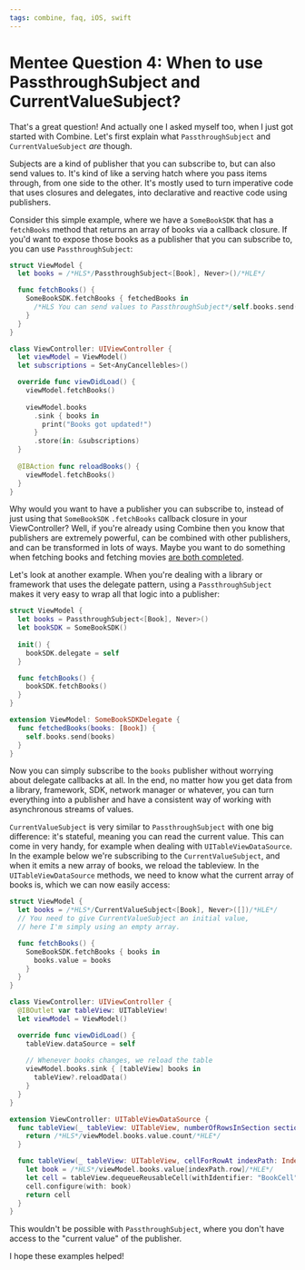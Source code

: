 ```yaml
---
tags: combine, faq, iOS, swift
---
```


# Mentee Question 4: When to use PassthroughSubject and CurrentValueSubject?

That's a great question! And actually one I asked myself too, when I just got started with Combine. Let's first explain what `PassthroughSubject` and `CurrentValueSubject` *are* though.

Subjects are a kind of publisher that you can subscribe to, but can also send values to. It's kind of like a serving hatch where you pass items through, from one side to the other. It's mostly used to turn imperative code that uses closures and delegates, into declarative and reactive code using publishers.

Consider this simple example, where we have a `SomeBookSDK` that has a `fetchBooks` method that returns an array of books via a callback closure. If you'd want to expose those books as a publisher that you can subscribe to, you can use `PassthroughSubject`:

```swift
struct ViewModel {
  let books = /*HLS*/PassthroughSubject<[Book], Never>()/*HLE*/

  func fetchBooks() {
    SomeBookSDK.fetchBooks { fetchedBooks in
      /*HLS You can send values to PassthroughSubject*/self.books.send(fetchedBooks)/*HLE*/
    }
  }
}

class ViewController: UIViewController {
  let viewModel = ViewModel()
  let subscriptions = Set<AnyCancellebles>()

  override func viewDidLoad() {
    viewModel.fetchBooks()
  
    viewModel.books
      .sink { books in
        print("Books got updated!")
      }
      .store(in: &subscriptions)
  }
  
  @IBAction func reloadBooks() {
    viewModel.fetchBooks()
  }
}
```

Why would you want to have a publisher you can subscribe to, instead of just using that `SomeBookSDK` `.fetchBooks` callback closure in your ViewController? Well, if you're already using Combine then you know that publishers are extremely powerful, can be combined with other publishers, and can be transformed in lots of ways. Maybe you want to do something when fetching books and fetching movies [are both completed](/articles/2021/faq-promise-all-combine/).

Let's look at another example. When you're dealing with a library or framework that uses the delegate pattern, using a `PassthroughSubject` makes it very easy to wrap all that logic into a publisher:

```swift
struct ViewModel {
  let books = PassthroughSubject<[Book], Never>()
  let bookSDK = SomeBookSDK()
  
  init() {
    bookSDK.delegate = self
  }

  func fetchBooks() {
    bookSDK.fetchBooks()
  }
}

extension ViewModel: SomeBookSDKDelegate {
  func fetchedBooks(books: [Book]) {
    self.books.send(books)
  }
}
```

Now you can simply subscribe to the `books` publisher without worrying about delegate callbacks at all. In the end, no matter how you get data from a library, framework, SDK, network manager or whatever, you can turn everything into a publisher and have a consistent way of working with asynchronous streams of values.

`CurrentValueSubject` is very similar to `PassthroughSubject` with one big difference: it's stateful, meaning you can read the current value. This can come in very handy, for example when dealing with `UITableViewDataSource`. In the example below we're subscribing to the `CurrentValueSubject`, and when it emits a new array of books, we reload the tableview. In the `UITableViewDataSource` methods, we need to know what the current array of books is, which we can now easily access:

```swift
struct ViewModel {
  let books = /*HLS*/CurrentValueSubject<[Book], Never>([])/*HLE*/
  // You need to give CurrentValueSubject an initial value,
  // here I'm simply using an empty array. 

  func fetchBooks() {
    SomeBookSDK.fetchBooks { books in
      books.value = books
    }
  }
}

class ViewController: UIViewController {
  @IBOutlet var tableView: UITableView!
  let viewModel = ViewModel()

  override func viewDidLoad() {
    tableView.dataSource = self
    
    // Whenever books changes, we reload the table
    viewModel.books.sink { [tableView] books in
      tableView?.reloadData()
    }
  }
}

extension ViewController: UITableViewDataSource {
  func tableView(_ tableView: UITableView, numberOfRowsInSection section: Int) -> Int {
    return /*HLS*/viewModel.books.value.count/*HLE*/
  }

  func tableView(_ tableView: UITableView, cellForRowAt indexPath: IndexPath) -> UITableViewCell {
    let book = /*HLS*/viewModel.books.value[indexPath.row]/*HLE*/
    let cell = tableView.dequeueReusableCell(withIdentifier: "BookCell") as! BookCell
    cell.configure(with: book)
    return cell
  }
}
```

This wouldn't be possible with `PassthroughSubject`, where you don't have access to the "current value" of the publisher.

I hope these examples helped!
